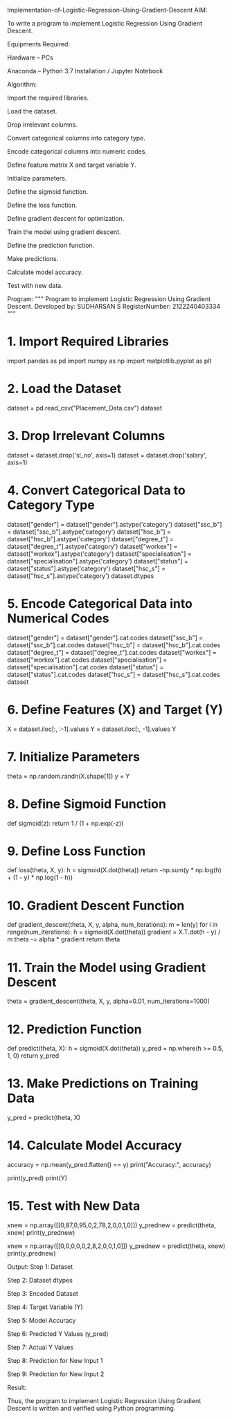 Implementation-of-Logistic-Regression-Using-Gradient-Descent
AIM:

To write a program to implement Logistic Regression Using Gradient Descent.

Equipments Required:

Hardware – PCs

Anaconda – Python 3.7 Installation / Jupyter Notebook

Algorithm:

Import the required libraries.

Load the dataset.

Drop irrelevant columns.

Convert categorical columns into category type.

Encode categorical columns into numeric codes.

Define feature matrix X and target variable Y.

Initialize parameters.

Define the sigmoid function.

Define the loss function.

Define gradient descent for optimization.

Train the model using gradient descent.

Define the prediction function.

Make predictions.

Calculate model accuracy.

Test with new data.

Program:
"""
Program to implement Logistic Regression Using Gradient Descent.
Developed by: SUDHARSAN S
RegisterNumber: 2122240403334
"""

# 1. Import Required Libraries
import pandas as pd
import numpy as np
import matplotlib.pyplot as plt

# 2. Load the Dataset
dataset = pd.read_csv("Placement_Data.csv")
dataset

# 3. Drop Irrelevant Columns
dataset = dataset.drop('sl_no', axis=1)
dataset = dataset.drop('salary', axis=1)

# 4. Convert Categorical Data to Category Type
dataset["gender"] = dataset["gender"].astype('category')
dataset["ssc_b"] = dataset["ssc_b"].astype('category')
dataset["hsc_b"] = dataset["hsc_b"].astype('category')
dataset["degree_t"] = dataset["degree_t"].astype('category')
dataset["workex"] = dataset["workex"].astype('category')
dataset["specialisation"] = dataset["specialisation"].astype('category')
dataset["status"] = dataset["status"].astype('category')
dataset["hsc_s"] = dataset["hsc_s"].astype('category')
dataset.dtypes

# 5. Encode Categorical Data into Numerical Codes
dataset["gender"] = dataset["gender"].cat.codes
dataset["ssc_b"] = dataset["ssc_b"].cat.codes
dataset["hsc_b"] = dataset["hsc_b"].cat.codes
dataset["degree_t"] = dataset["degree_t"].cat.codes
dataset["workex"] = dataset["workex"].cat.codes
dataset["specialisation"] = dataset["specialisation"].cat.codes
dataset["status"] = dataset["status"].cat.codes
dataset["hsc_s"] = dataset["hsc_s"].cat.codes
dataset

# 6. Define Features (X) and Target (Y)
X = dataset.iloc[:, :-1].values
Y = dataset.iloc[:, -1].values
Y

# 7. Initialize Parameters
theta = np.random.randn(X.shape[1])
y = Y

# 8. Define Sigmoid Function
def sigmoid(z):
    return 1 / (1 + np.exp(-z))

# 9. Define Loss Function
def loss(theta, X, y):
    h = sigmoid(X.dot(theta))
    return -np.sum(y * np.log(h) + (1 - y) * np.log(1 - h))

# 10. Gradient Descent Function
def gradient_descent(theta, X, y, alpha, num_iterations):
    m = len(y)
    for i in range(num_iterations):
        h = sigmoid(X.dot(theta))
        gradient = X.T.dot(h - y) / m
        theta -= alpha * gradient
    return theta

# 11. Train the Model using Gradient Descent
theta = gradient_descent(theta, X, y, alpha=0.01, num_iterations=1000)

# 12. Prediction Function
def predict(theta, X):
    h = sigmoid(X.dot(theta))
    y_pred = np.where(h >= 0.5, 1, 0)
    return y_pred

# 13. Make Predictions on Training Data
y_pred = predict(theta, X)

# 14. Calculate Model Accuracy
accuracy = np.mean(y_pred.flatten() == y)
print("Accuracy:", accuracy)

print(y_pred)
print(Y)

# 15. Test with New Data
xnew = np.array([[0,87,0,95,0,2,78,2,0,0,1,0]])
y_prednew = predict(theta, xnew)
print(y_prednew)

xnew = np.array([[0,0,0,0,0,2,8,2,0,0,1,0]])
y_prednew = predict(theta, xnew)
print(y_prednew)

Output:
Step 1: Dataset

Step 2: Dataset dtypes

Step 3: Encoded Dataset

Step 4: Target Variable (Y)

Step 5: Model Accuracy

Step 6: Predicted Y Values (y_pred)

Step 7: Actual Y Values

Step 8: Prediction for New Input 1

Step 9: Prediction for New Input 2

Result:

Thus, the program to implement Logistic Regression Using Gradient Descent is written and verified using Python programming.

